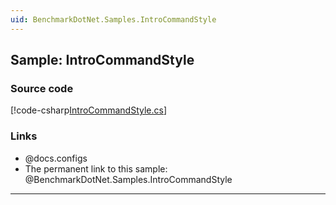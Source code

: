 ```yaml
---
uid: BenchmarkDotNet.Samples.IntroCommandStyle
---
```


## Sample: IntroCommandStyle

### Source code

[!code-csharp[IntroCommandStyle.cs](../../../samples/BenchmarkDotNet.Samples/IntroCommandStyle.cs)]

### Links

* @docs.configs
* The permanent link to this sample: @BenchmarkDotNet.Samples.IntroCommandStyle

---